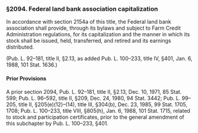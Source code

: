 ### §2094. Federal land bank association capitalization ###

In accordance with section 2154a of this title, the Federal land bank association shall provide, through its bylaws and subject to Farm Credit Administration regulations, for its capitalization and the manner in which its stock shall be issued, held, transferred, and retired and its earnings distributed.

(Pub. L. 92–181, title II, §2.13, as added Pub. L. 100–233, title IV, §401, Jan. 6, 1988, 101 Stat. 1636.)

#### Prior Provisions ####

A prior section 2094, Pub. L. 92–181, title II, §2.13, Dec. 10, 1971, 85 Stat. 599; Pub. L. 96–592, title II, §209, Dec. 24, 1980, 94 Stat. 3442; Pub. L. 99–205, title II, §205(e)(12)–(14), title III, §304(b), Dec. 23, 1985, 99 Stat. 1705, 1708; Pub. L. 100–233, title VIII, §805(h), Jan. 6, 1988, 101 Stat. 1715, related to stock and participation certificates, prior to the general amendment of this subchapter by Pub. L. 100–233, §401.
